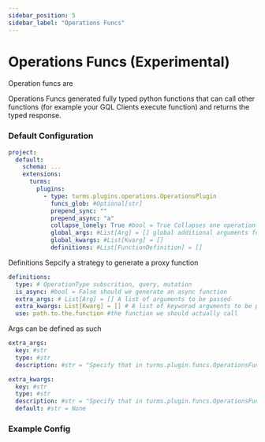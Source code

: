 ```yaml
---
sidebar_position: 5
sidebar_label: "Operations Funcs"
---
```


# Operations Funcs (Experimental)

Operation funcs are


Operations Funcs generated fully typed python functions that can call other functions (for example your GQL Clients execute function) and returns the typed response.

### Default Configuration

```yaml
project:
  default:
    schema: ...
    extensions:
      turms:
        plugins:
          - type: turms.plugins.operations.OperationsPlugin
            funcs_glob: #Optional[str]
            prepend_sync: ""
            prepend_async: "a"
            collapse_lonely: True #bool = True Collapses one operation querys
            global_args: #List[Arg] = [] global additional arguments for the functions to be called
            global_kwargs: #List[Kwarg] = []
            definitions: #List[FunctionDefinition] = []
```

Definitions Sepcify a strategy to generate a proxy function

```yaml
definitions:
  type: # OperationType subscrition, query, mutation
  is_async: #bool = False should we generate an async function
  extra_args: # List[Arg] = [] A list of arguments to be passed
  extra_kwargs: List[Kwarg] = [] # A list of keyworad arguments to be passed
  use: path.to.the.function #the function we should actually call
```

Args can be defined as such

```yaml
extra_args:
  key: #str
  type: #str
  description: #str = "Specify that in turms.plugin.funcs.OperationsFuncPlugin"
```

```yaml
extra_kwargs:
  key: #str
  type: #str
  description: #str = "Specify that in turms.plugin.funcs.OperationsFuncPlugin"
  default: #str = None
```

### Example Config
